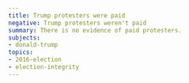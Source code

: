 ```yaml
---
title: Trump protesters were paid
negative: Trump protesters weren't paid
summary: There is no evidence of paid protesters.
subjects:
- donald-trump
topics:
- 2016-election
- election-integrity
---
```

